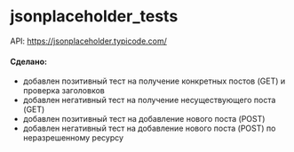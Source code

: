 # jsonplaceholder_tests
API: https://jsonplaceholder.typicode.com/

#### Сделано:
- добавлен позитивный тест на получение конкретных постов (GET) и проверка заголовков
- добавлен негативный тест на получение несуществующего поста (GET)
- добавлен позитивный тест на добавление нового поста (POST)
- добавлен негативный тест на добавление нового поста (POST) по неразрешенному ресурсу
